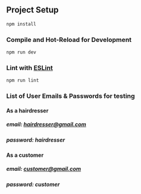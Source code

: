 ## Project Setup

```sh
npm install
```

### Compile and Hot-Reload for Development

```sh
npm run dev
```

### Lint with [ESLint](https://eslint.org/)

```sh
npm run lint
```

### List of User Emails & Passwords for testing

#### As a hairdresser
##### email: hairdresser@gmail.com
##### password: hairdresser

#### As a customer
##### email: customer@gmail.com
##### password: customer
